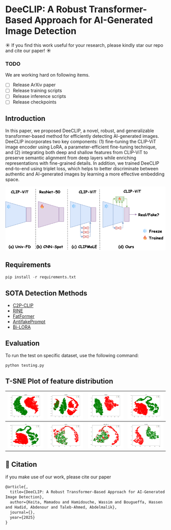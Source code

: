 # DeeCLIP: A Robust Transformer-Based Approach for AI-Generated Image Detection

☀️ If you find this work useful for your research, please kindly star our repo and cite our paper! ☀️

### TODO
We are working hard on following items.

- [ ] Release ArXiv paper
- [ ] Release training scripts
- [ ] Release inference scripts
- [ ] Release checkpoints

## Introduction

In this paper, we proposed DeeCLIP, a novel, robust, and generalizable transformer-based method for efficiently detecting AI-generated images. DeeCLIP incorporates two key components: (1) fine-tuning the CLIP-ViT image encoder using LoRA, a parameter-efficient fine-tuning technique, and (2) integrating both deep and shallow features from CLIP-ViT to preserve semantic alignment from deep layers while enriching representations with fine-grained details. In addition, we trained DeeCLIP end-to-end using triplet loss, which helps to better discriminate between authentic and AI-generated images by learning a more effective embedding space.

<p align="center">
  <img src="assets/comparison3.png" alt="Approach Image">
</p>

## Requirements
``` python
pip install -r requirements.txt
```
## SOTA Detection Methods

- [C2P-CLIP](https://github.com/chuangchuangtan/C2P-CLIP-DeepfakeDetection)
- [RINE](https://github.com/mever-team/rine)
- [FatFormer](https://github.com/Michel-liu/FatFormer)
- [AntifakePrompt](https://github.com/nctu-eva-lab/antifakeprompt)
- [Bi-LORA](https://github.com/Mamadou-Keita/VLM-DETECT/)

## Evaluation
To run the test on specific dataset, use the following command:
```python
python testing.py
```

## T-SNE Plot of feature distribution

| ![](assets/tsne_plot_progan.png) | ![](assets/tsne_plot_stylegan.png) | ![](assets/tsne_plot_stargan.png) | ![](assets/tsne_plot_crn.png) |
|------------------------|------------------------|------------------------|------------------------|
| ![](assets/tsne_plot_imle.png) | ![](assets/tsne_plot_guided.png) | ![](assets/tsne_plot_glide_100_10.png) | ![](assets/tsne_plot_ldm_100.png) |


## :book: Citation
if you make use of our work, please cite our paper
```
@article{,
  title={DeeCLIP: A Robust Transformer-Based Approach for AI-Generated Image Detection},
  author={Keita, Mamadou and Hamidouche, Wassim and Bougueffa, Hassen and Hadid, Abdenour and Taleb-Ahmed, Abdelmalik},
  journal={},
  year={2025}
}
```
